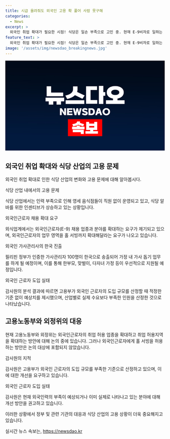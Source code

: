 ```yaml
---
title: 시급 올려줘도 외국인 고용 확 풀어 사람 못구해
categories:
  - News
excerpt: >
  외국인 취업 확대가 필요한 시점! 식당은 일손 부족으로 고민 중. 현재 E-9비자로 일하는 주방보조가 홀 서빙까지 가능해야 한다는 요구도 나옴. 일손 부족은 심각해져 가고 있으며, 이에 감사원은 정부의 외국인 근로자 예측 실패를 지적하고 있다. 필리핀 가사관리사의 한국 진출이 본격화되고 있으며, 한부모, 맞벌이, 다자녀 등을 우선적으로 선정할 예정이다. 고용부는 산업별 외국인 근로자 수요를 적절히 예측하지 못해 부족을 야기하고 있다는 지적을 받고 있다. 외국인 근로자 도입 정책에 대한 감사원의 분석 결과와 관련된 논의가 있었다.
feature_text: >
  외국인 취업 확대가 필요한 시점! 식당은 일손 부족으로 고민 중. 현재 E-9비자로 일하는 주방보조가 홀 서빙까지 가능해야 한다는 요구도 나옴. 일손 부족은 심각해져 가고 있으며, 이에 감사원은 정부의 외국인 근로자 예측 실패를 지적하고 있다. 필리핀 가사관리사의 한국 진출이 본격화되고 있으며, 한부모, 맞벌이, 다자녀 등을 우선적으로 선정할 예정이다. 고용부는 산업별 외국인 근로자 수요를 적절히 예측하지 못해 부족을 야기하고 있다는 지적을 받고 있다. 외국인 근로자 도입 정책에 대한 감사원의 분석 결과와 관련된 논의가 있었다.
image: '/assets/img/newsdao_breakingnews.jpg'
---
```


<p><img src="/assets/img/newsdao_breakingnews.jpg" alt="firstkoreanews 속보" /></p>

<h2 data-ke-size="size26">외국인 취업 확대와 식당 산업의 고용 문제</h2>

<p>외국인 취업 확대로 인한 식당 산업의 변화와 고용 문제에 대해 알아봅시다.</p>

<p data-ke-size="size16">식당 산업 내에서의 고용 문제</p>

<p>식당 산업에서는 인력 부족으로 인해 영세 음식점들이 직원 없이 운영되고 있고, 식당 알바를 위한 인센티브가 상승하고 있는 상황입니다.</p>

<p data-ke-size="size16">외국인근로자 채용 확대 요구</p>

<p>외식업계에서는 외국인근로자(E-9) 채용 업종과 분야를 확대하는 요구가 제기되고 있으며, 외국인근로자의 업무 영역을 홀 서빙까지 확대해달라는 요구가 나오고 있습니다.</p>

<p data-ke-size="size16">외국인 가사관리사의 한국 진출</p>

<p>필리핀 정부가 인증한 가사관리자 100명이 한국으로 송출되어 가정 내 가사 돕기 업무를 하게 될 예정이며, 이를 통해 한부모, 맞벌이, 다자녀 가정 등이 우선적으로 지원될 예정입니다.</p>

<p data-ke-size="size16">외국인 근로자 도입 실태</p>

<p>감사원의 분석 결과에 따르면 고용부가 외국인 근로자의 도입 규모를 산정할 때 적정한 기준 없이 예상치를 제시했으며, 산업별로 실제 수요보다 부족한 인원을 산정한 것으로 나타났습니다.</p>

<h2 data-ke-size="size26">고용노동부와 외정위의 대응</h2>

<p>현재 고용노동부와 외정위는 외국인근로자의 취업 허용 업종을 확대하고 취업 허용지역을 확대하는 방안에 대해 논의 중에 있습니다. 그러나 외국인근로자에게 홀 서빙을 허용하는 방안은 논의 대상에 포함되지 않았습니다. </p>

<p data-ke-size="size16">감사원의 지적</p>

<p>감사원은 고용부가 외국인 근로자의 도입 규모를 부족한 기준으로 산정하고 있으며, 이에 대한 개선을 요구하고 있습니다.</p>

<p data-ke-size="size16">외국인 근로자 도입 실태</p>

<p>감사원은 현재 외국인력의 부족이 예상되거나 이미 실제로 나타나고 있는 분야에 대해 개선 방안을 권고하고 있습니다. </p>

<p>이러한 상황에서 정부 및 관련 기관의 대응과 식당 산업의 고용 상황이 더욱 중요해지고 있습니다.</p>
실시간 뉴스 속보는, <a href="https://newsdao.kr" rel="dofollow">https://newsdao.kr</a>


